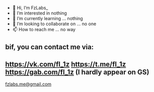 - 👋 Hi, I’m FzLabs_
- 👀 I’m interested in nothing
- 🌱 I’m currently learning ... nothing
- 💞️ I’m looking to collaborate on ... no one
- 📫 How to reach me ... no way

bif, you can contact me via:
---
https://vk.com/fl_1z
https://t.me/fl_1z
https://gab.com/fl_1z (I hardly appear on GS)
---
fzlabs.me@gmail.com

<!---
fzlabsme/fzlabsme is a ✨ special ✨ repository because its `README.md` (this file) appears on your GitHub profile.
You can click the Preview link to take a look at your changes.
--->
